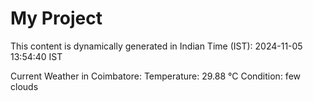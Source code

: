 # My Project

This content is dynamically generated in Indian Time (IST): 2024-11-05 13:54:40 IST


Current Weather in Coimbatore:
Temperature: 29.88 °C
Condition: few clouds
